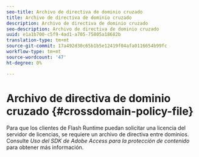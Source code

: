 ```yaml
---
seo-title: Archivo de directiva de dominio cruzado
title: Archivo de directiva de dominio cruzado
description: Archivo de directiva de dominio cruzado
seo-description: Archivo de directiva de dominio cruzado
uuid: e1a1b700-c5f9-4ad1-a705-75805a18682b
translation-type: tm+mt
source-git-commit: 17a492d30c65b1b5e12419f04afa0116654b99fc
workflow-type: tm+mt
source-wordcount: '47'
ht-degree: 0%

---
```



# Archivo de directiva de dominio cruzado {#crossdomain-policy-file}

Para que los clientes de Flash Runtime puedan solicitar una licencia del servidor de licencias, se requiere un archivo de directiva entre dominios. Consulte *Uso del SDK de Adobe Access para la protección de contenido* para obtener más información.
